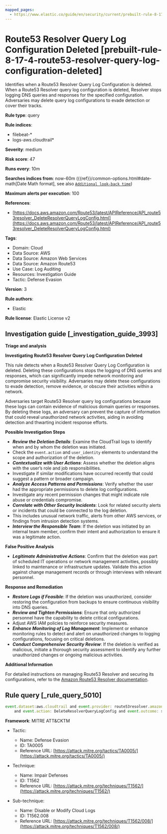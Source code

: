 ```yaml
---
mapped_pages:
  - https://www.elastic.co/guide/en/security/current/prebuilt-rule-8-17-4-route53-resolver-query-log-configuration-deleted.html
---
```


# Route53 Resolver Query Log Configuration Deleted [prebuilt-rule-8-17-4-route53-resolver-query-log-configuration-deleted]

Identifies when a Route53 Resolver Query Log Configuration is deleted. When a Route53 Resolver query log configuration is deleted, Resolver stops logging DNS queries and responses for the specified configuration. Adversaries may delete query log configurations to evade detection or cover their tracks.

**Rule type**: query

**Rule indices**:

* filebeat-*
* logs-aws.cloudtrail*

**Severity**: medium

**Risk score**: 47

**Runs every**: 10m

**Searches indices from**: now-60m ({{ref}}/common-options.html#date-math[Date Math format], see also [`Additional look-back time`](docs-content://solutions/security/detect-and-alert/create-detection-rule.md#rule-schedule))

**Maximum alerts per execution**: 100

**References**:

* [https://docs.aws.amazon.com/Route53/latest/APIReference/API_route53resolver_DeleteResolverQueryLogConfig.html](https://docs.aws.amazon.com/Route53/latest/APIReference/API_route53resolver_DeleteResolverQueryLogConfig.html)

**Tags**:

* Domain: Cloud
* Data Source: AWS
* Data Source: Amazon Web Services
* Data Source: Amazon Route53
* Use Case: Log Auditing
* Resources: Investigation Guide
* Tactic: Defense Evasion

**Version**: 3

**Rule authors**:

* Elastic

**Rule license**: Elastic License v2

## Investigation guide [_investigation_guide_3993]

**Triage and analysis**

**Investigating Route53 Resolver Query Log Configuration Deleted**

This rule detects when a Route53 Resolver Query Log Configuration is deleted. Deleting these configurations stops the logging of DNS queries and responses, which can significantly impede network monitoring and compromise security visibility. Adversaries may delete these configurations to evade detection, remove evidence, or obscure their activities within a network.

Adversaries target Route53 Resolver query log configurations because these logs can contain evidence of malicious domain queries or responses. By deleting these logs, an adversary can prevent the capture of information that could reveal unauthorized network activities, aiding in avoiding detection and thwarting incident response efforts.

**Possible Investigation Steps**

* ***Review the Deletion Details***: Examine the CloudTrail logs to identify when and by whom the deletion was initiated.
* Check the `event.action` and `user_identity` elements to understand the scope and authorization of the deletion.
* ***Contextualize with User Actions***: Assess whether the deletion aligns with the user’s role and job responsibilities.
* Investigate if similar modifications have occurred recently that could suggest a pattern or broader campaign.
* ***Analyze Access Patterns and Permissions***: Verify whether the user had the appropriate permissions to delete log configurations.
* Investigate any recent permission changes that might indicate role abuse or credentials compromise.
* ***Correlate with Other Security Incidents***: Look for related security alerts or incidents that could be connected to the log deletion.
* This includes unusual network traffic, alerts from other AWS services, or findings from intrusion detection systems.
* ***Interview the Responsible Team***: If the deletion was initiated by an internal team member, confirm their intent and authorization to ensure it was a legitimate action.

**False Positive Analysis**

* ***Legitimate Administrative Actions***: Confirm that the deletion was part of scheduled IT operations or network management activities, possibly linked to maintenance or infrastructure updates. Validate this action against change management records or through interviews with relevant personnel.

**Response and Remediation**

* ***Restore Logs if Feasible***: If the deletion was unauthorized, consider restoring the configuration from backups to ensure continuous visibility into DNS queries.
* ***Review and Tighten Permissions***: Ensure that only authorized personnel have the capability to delete critical configurations.
* Adjust AWS IAM policies to reinforce security measures.
* ***Enhance Monitoring of Log Management***: Implement or enhance monitoring rules to detect and alert on unauthorized changes to logging configurations, focusing on critical deletions.
* ***Conduct Comprehensive Security Review***: If the deletion is verified as malicious, initiate a thorough security assessment to identify any further unauthorized changes or ongoing malicious activities.

**Additional Information**

For detailed instructions on managing Route53 Resolver and securing its configurations, refer to the [Amazon Route53 Resolver documentation](https://docs.aws.amazon.com/Route53/latest/APIReference/API_route53resolver_DeleteResolverQueryLogConfig.html).


## Rule query [_rule_query_5010]

```js
event.dataset:aws.cloudtrail and event.provider: route53resolver.amazonaws.com
    and event.action: DeleteResolverQueryLogConfig and event.outcome: success
```

**Framework**: MITRE ATT&CKTM

* Tactic:

    * Name: Defense Evasion
    * ID: TA0005
    * Reference URL: [https://attack.mitre.org/tactics/TA0005/](https://attack.mitre.org/tactics/TA0005/)

* Technique:

    * Name: Impair Defenses
    * ID: T1562
    * Reference URL: [https://attack.mitre.org/techniques/T1562/](https://attack.mitre.org/techniques/T1562/)

* Sub-technique:

    * Name: Disable or Modify Cloud Logs
    * ID: T1562.008
    * Reference URL: [https://attack.mitre.org/techniques/T1562/008/](https://attack.mitre.org/techniques/T1562/008/)



